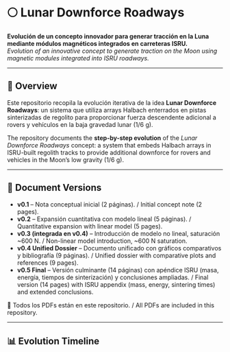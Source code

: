 # 🌕 Lunar Downforce Roadways

**Evolución de un concepto innovador para generar tracción en la Luna mediante módulos magnéticos integrados en carreteras ISRU.**  
*Evolution of an innovative concept to generate traction on the Moon using magnetic modules integrated into ISRU roadways.*

---

## 📖 Overview

Este repositorio recopila la evolución iterativa de la idea **Lunar Downforce Roadways**: un sistema que utiliza arrays Halbach enterrados en pistas sinterizadas de regolito para proporcionar fuerza descendente adicional a rovers y vehículos en la baja gravedad lunar (1/6 g).  

The repository documents the **step-by-step evolution** of the *Lunar Downforce Roadways* concept: a system that embeds Halbach arrays in ISRU-built regolith tracks to provide additional downforce for rovers and vehicles in the Moon’s low gravity (1/6 g).

---

## 📂 Document Versions

- **v0.1** – Nota conceptual inicial (2 páginas). / Initial concept note (2 pages).  
- **v0.2** – Expansión cuantitativa con modelo lineal (5 páginas). / Quantitative expansion with linear model (5 pages).  
- **v0.3 (integrada en v0.4)** – Introducción de modelo no lineal, saturación ~600 N. / Non-linear model introduction, ~600 N saturation.  
- **v0.4 Unified Dossier** – Documento unificado con gráficos comparativos y bibliografía (9 páginas). / Unified dossier with comparative plots and references (9 pages).  
- **v0.5 Final** – Versión culminante (14 páginas) con apéndice ISRU (masa, energía, tiempos de sinterización) y conclusiones ampliadas. / Final version (14 pages) with ISRU appendix (mass, energy, sintering times) and extended conclusions.  

📑 Todos los PDFs están en este repositorio. / All PDFs are included in this repository.

---

## 📊 Evolution Timeline


